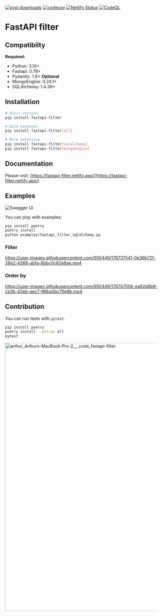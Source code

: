 [![pypi downloads](https://img.shields.io/pypi/dm/fastapi-filter?color=%232E73B2&logo=python&logoColor=%23F9D25F)](https://pypi.org/project/fastapi-filter)
[![codecov](https://codecov.io/gh/arthurio/fastapi-filter/branch/main/graph/badge.svg?token=I1DVBL1682)](https://codecov.io/gh/arthurio/fastapi-filter)
[![Netlify Status](https://api.netlify.com/api/v1/badges/83451c4f-76dd-4154-9b2d-61f654eb0704/deploy-status)](https://fastapi-filter.netlify.app/)
[![CodeQL](https://github.com/arthurio/fastapi-filter/actions/workflows/codeql-analysis.yml/badge.svg)](https://github.com/arthurio/fastapi-filter/actions/workflows/codeql-analysis.yml)

# FastAPI filter

## Compatibilty

**Required:**
  * Python: 3.10+
  * Fastapi: 0.78+
  * Pydantic: 1.9+
**Optional**
  * MongoEngine: 0.24.1+
  * SQLAlchemy: 1.4.36+

## Installation

```bash
# Basic version
pip install fastapi-filter

# With backends
pip install fastapi-filter[all]

# More selective
pip install fastapi-filter[sqlalchemy]
pip install fastapi-filter[mongoengine]
```

## Documentation

Please visit: [https://fastapi-filter.netlify.app/](https://fastapi-filter.netlify.app/)

## Examples

![Swagger UI](https://raw.githubusercontent.com/arthurio/fastapi-filter/main/docs/swagger-ui.png)

You can play with examples:

```bash
pip install poetry
poetry install
python examples/fastapi_filter_sqlalchemy.py
```

### Filter

https://user-images.githubusercontent.com/950449/176737541-0e36b72f-38e2-4368-abfa-8bbc0c82e8ae.mp4

### Order by

https://user-images.githubusercontent.com/950449/176747056-ea82d6b9-cb3b-43eb-aec7-96ba0bc79e8b.mp4

## Contribution

You can run tests with `pytest`.

```bash
pip install poetry
poetry install --extras all
pytest
```

<img width="884" alt="arthur_Arthurs-MacBook-Pro-2___code_fastapi-filter" src="https://user-images.githubusercontent.com/950449/176737623-a77f15d6-4e60-4c06-bdb7-b3d77f346a54.png">

